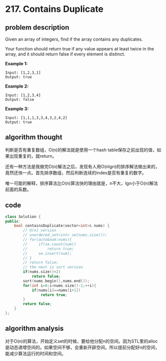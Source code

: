 # 217. Contains Duplicate

## problem description

Given an array of integers, find if the array contains any duplicates.

Your function should return true if any value appears at least twice in the array, and it should return false if every element is distinct.

**Example 1:**

```text
Input: [1,2,3,1]
Output: true
```

**Example 2:**

```text
Input: [1,2,3,4]
Output: false
```

**Example 3:**

```text
Input: [1,1,1,3,3,4,3,2,4,2]
Output: true
```

## algorithm thought

判断是否有重复数组，O(n)的解法就是使用一个hash table保存之前出现的值，如果出现重复的，就return。

还有一种方法是我做完O(n)解法之后，发现有人用O(nlgn)的排序解法做出来的，竟然还快一点。首先排序数组，然后判断连续的index是否有重复的数字。

唯一可能的解释，排序算法比O(n)算法快的理由就是，n不大，lgn小于O(n)解法前面的系数。

## code

```c++
class Solution {
public:
    bool containsDuplicate(vector<int>& nums) {
        // O(n) version
        // unordered_set<int> se(nums.size());
        // for(auto&num:nums){
        //     if(se.count(num))
        //         return true;
        //     se.insert(num);
        // }
        // return false;
        // the next is sort version
        if(nums.size()<2)
            return false;
        sort(nums.begin(),nums.end());
        for(int i=0;i<nums.size()-1;++i){
            if(nums[i]==nums[i+1])
                return true;
        }
        return false;
    }
};
```

## algorithm analysis

对于O(n)的算法，开始定义set的时候，要给他分配n的空间。因为STL里的alloc是动态递增空间的。如果空间不够，会重新开辟空间。所以提前分配好n的空间，能减少算法运行的时间和空间。